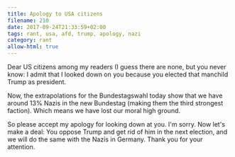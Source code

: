 ```yaml
---
title: Apology to USA citizens
filename: 210
date: 2017-09-24T21:33:59+02:00
tags: rant, usa, afd, trump, apology, nazi
category: rant
allow-html: true
---
```

<p>Dear US citizens among my readers (I guess there are none, but you never know: I admit that I looked down on you because you elected that manchild Trump as president.</p>
<p>Now, the extrapolations for the Bundestagswahl today show that we have around 13% Nazis in the new Bundestag (making them the third strongest faction). Which means we have lost our moral high ground.</p>
<p>So please accept my apology for looking down at you. I'm sorry. Now let's make a deal: You oppose Trump and get rid of him in the next election, and we will do the same with the Nazis in Germany. Thank you for your attention.</p>
